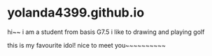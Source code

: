 # yolanda4399.github.io

hi~~
i am a student from basis G7.5
i like to drawing and playing golf




this is my favourite idol!
nice to meet you~~~~~~~~~~






